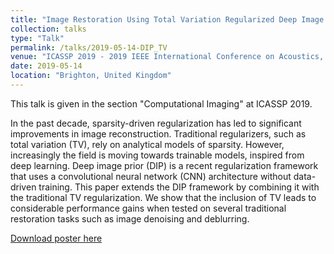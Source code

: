 ```yaml
---
title: "Image Restoration Using Total Variation Regularized Deep Image Prior"
collection: talks
type: "Talk"
permalink: /talks/2019-05-14-DIP_TV
venue: "ICASSP 2019 - 2019 IEEE International Conference on Acoustics, Speech and Signal Processing (ICASSP)"
date: 2019-05-14
location: "Brighton, United Kingdom"
---
```


This talk is given in the section "Computational Imaging" at ICASSP 2019. 

In the past decade, sparsity-driven regularization has led to significant improvements in image reconstruction. Traditional regularizers, such as total variation (TV), rely on analytical models of sparsity. However, increasingly the field is moving towards trainable models, inspired from deep learning. Deep image prior (DIP) is a recent regularization framework that uses a convolutional neural network (CNN) architecture without data-driven training. This paper extends the DIP framework by combining it with the traditional TV regularization. We show that the inclusion of TV leads to considerable performance gains when tested on several traditional restoration tasks such as image denoising and deblurring.

[Download poster here](https://xuxiaojian.github.io/files/DIP_TV_Poster.pdf)

